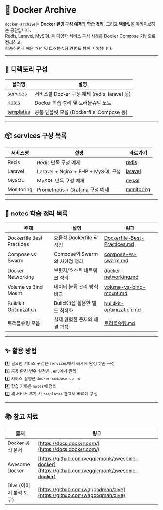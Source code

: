 # 🐳 Docker Archive

`docker-archive`는 **Docker 환경 구성 예제**와 **학습 정리**, 그리고 **템플릿**을 아카이브하는 공간입니다.  
Redis, Laravel, MySQL 등 다양한 서비스 구성 사례를 Docker Compose 기반으로 정리하고,  
학습하면서 배운 개념 및 트러블슈팅 경험도 함께 기록합니다.

---

## 📂 디렉토리 구성

| 폴더명 | 설명 |
|---|---|
| [services](./services) | 서비스별 Docker 구성 예제 (redis, laravel 등) |
| [notes](./notes) | Docker 학습 정리 및 트러블슈팅 노트 |
| [templates](./templates) | 공통 템플릿 모음 (Dockerfile, Compose 등) |

---

## 📦 services 구성 목록

| 서비스명 | 설명 | 바로가기 |
|---|---|---|
| Redis | Redis 단독 구성 예제 | [redis](./services/redis) |
| Laravel | Laravel + Nginx + PHP + MySQL 구성 | [laravel](./services/laravel) |
| MySQL | MySQL 단독 구성 예제 | [mysql](./services/mysql) |
| Monitoring | Prometheus + Grafana 구성 예제 | [monitoring](./services/monitoring) |

---

## 📖 notes 학습 정리 목록

| 주제 | 설명 | 링크 |
|---|---|---|
| Dockerfile Best Practices | 효율적 Dockerfile 작성법 | [Dockerfile-Best-Practices.md](./notes/Dockerfile-Best-Practices.md) |
| Compose vs Swarm | Compose와 Swarm의 차이점 정리 | [compose-vs-swarm.md](./notes/compose-vs-swarm.md) |
| Docker Networking | 브릿지/호스트 네트워크 정리 | [docker-networking.md](./notes/docker-networking.md) |
| Volume vs Bind Mount | 데이터 볼륨 관리 방식 비교 | [volume-vs-bind-mount.md](./notes/volume-vs-bind-mount.md) |
| Buildkit Optimization | BuildKit을 활용한 빌드 최적화 | [buildkit-optimization.md](./notes/buildkit-optimization.md) |
| 트러블슈팅 모음 | 실제 경험한 문제와 해결 과정 | [트러블슈팅.md](./notes/트러블슈팅.md) |

---

## ✨ 활용 방법

1️⃣ 필요한 서비스 구성은 `services`에서 복사해 환경 맞춤 구성  
2️⃣ 공통 환경 변수 설정은 `.env`에서 관리  
3️⃣ 서비스 실행은 `docker-compose up -d`  
4️⃣ 학습 기록은 `notes`에 정리  
5️⃣ 새 서비스 추가 시 `templates` 참고해 빠르게 구성

---

## 📚 참고 자료

| 출처 | 링크 |
|---|---|
| Docker 공식 문서 | [https://docs.docker.com/](https://docs.docker.com/) |
| Awesome Docker | [https://github.com/veggiemonk/awesome-docker](https://github.com/veggiemonk/awesome-docker) |
| Dive (이미지 분석 도구) | [https://github.com/wagoodman/dive](https://github.com/wagoodman/dive) |


